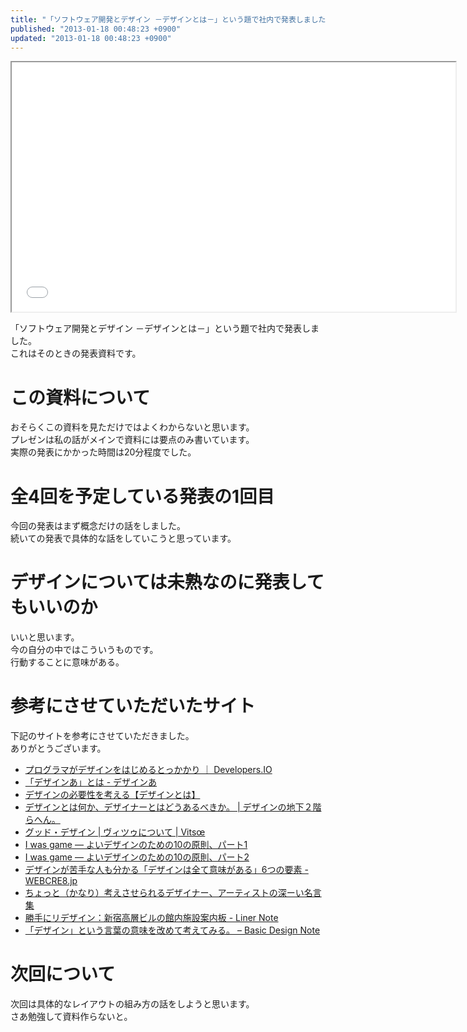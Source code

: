 ```yaml
---
title: "「ソフトウェア開発とデザイン －デザインとは－」という題で社内で発表しました"
published: "2013-01-18 00:48:23 +0900"
updated: "2013-01-18 00:48:23 +0900"
---
```


<iframe src="//speakerdeck.com/player/c3481e0042e80130b322123138156909" width="710" height="399"></iframe>

「ソフトウェア開発とデザイン －デザインとは－」という題で社内で発表しました。  
これはそのときの発表資料です。

# この資料について

おそらくこの資料を見ただけではよくわからないと思います。  
プレゼンは私の話がメインで資料には要点のみ書いています。  
実際の発表にかかった時間は20分程度でした。

# 全4回を予定している発表の1回目

今回の発表はまず概念だけの話をしました。  
続いての発表で具体的な話をしていこうと思っています。

# デザインについては未熟なのに発表してもいいのか

いいと思います。  
今の自分の中ではこういうものです。  
行動することに意味がある。

# 参考にさせていただいたサイト

下記のサイトを参考にさせていただきました。  
ありがとうございます。

- [プログラマがデザインをはじめるとっかかり ｜ Developers.IO](https://dev.classmethod.jp/etc/programmer-design/)
- [「デザインあ」とは - デザインあ](http://www.nhk.or.jp/design-ah/about/)
- [デザインの必要性を考える【デザインとは】](http://creators-manual.com/designtoha/)
- [デザインとは何か、デザイナーとはどうあるべきか。 | デザインの地下２階らへん。](http://taisuke-k.jugem.jp/?eid=43)
- [グッド・デザイン | ヴィツゥについて | Vitsœ](https://www.vitsoe.com/jp/about/good-design)
- [I was game — よいデザインのための10の原則、パート1](http://iwasgame.tumblr.com/post/94328628421/%E3%82%88%E3%81%84%E3%83%87%E3%82%B6%E3%82%A4%E3%83%B3%E3%81%AE%E3%81%9F%E3%82%81%E3%81%AE10%E3%81%AE%E5%8E%9F%E5%89%87%E3%83%91%E3%83%BC%E3%83%881)
- [I was game — よいデザインのための10の原則、パート2](http://iwasgame.tumblr.com/post/94329933226/%E3%82%88%E3%81%84%E3%83%87%E3%82%B6%E3%82%A4%E3%83%B3%E3%81%AE%E3%81%9F%E3%82%81%E3%81%AE10%E3%81%AE%E5%8E%9F%E5%89%87%E3%83%91%E3%83%BC%E3%83%882)
- [デザインが苦手な人も分かる「デザインは全て意味がある」6つの要素 - WEBCRE8.jp](http://webcre8.jp/think/meaning-all-design.html)
- [ちょっと（かなり）考えさせられるデザイナー、アーティストの深ーい名言集](http://webdesignrecipes.com/designer-and-artist-quotes/)
- [勝手にリデザイン：新宿高層ビルの館内施設案内板 - Liner Note](https://note.openvista.jp/2011/redesigning-shinjuku-building-sign/)
- [「デザイン」という言葉の意味を改めて考えてみる。 – Basic Design Note](https://basicdesign-note.com/what-is-design/)

# 次回について

次回は具体的なレイアウトの組み方の話をしようと思います。  
さあ勉強して資料作らないと。
